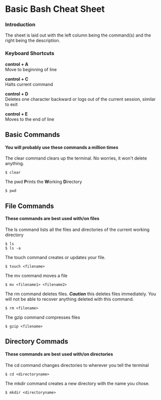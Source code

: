# Basic Bash Cheat Sheet

### Introduction
The sheet is laid out with the left column being the command(s) and the right being the description. 

### Keyboard Shortcuts
**control + A**\
Move to beginning of line

**control + C**\
Halts current command

**control + D**\
Deletes one character backward or logs out of the current session, similar to exit

**control + E**\
Moves to the end of line

## Basic Commands
#### You will probably use these commands a million times

The clear command clears up the terminal. No worries, it won't delete anything.
```
$ clear
```

The pwd **P**rints the **W**orking **D**irectory
```
$ pwd
```

## File Commands
#### These commands are best used with/on files
The ls command lists all the files and directories of the current working directory
```
$ ls 
$ ls -a
```
The touch command creates or updates your file.
```
$ touch <filename>
```
The mv command moves a file
```
$ mv <filename1> <filename2>
```

The rm command deletes files. ***Caution*** this deletes files immediately. You will not be able to recover anything deleted with this command.
```
$ rm <filename>
```


The gzip command compresses files
```
$ gzip <filename>
```

## Directory Commads
#### These commands are best used with/on directories

The cd command changes directories to wherever you tell the terminal
```
$ cd <directoryname>
```

The mkdir command creates a new directory with the name you chose.
```
$ mkdir <directoryname>
```
